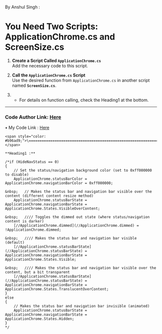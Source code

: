 By Anshul Singh :

# You Need Two Scripts: **ApplicationChrome.cs** and **ScreenSize.cs**

1. **Create a Script Called `ApplicationChrome.cs`**  
   Add the necessary code to this script.  

2. **Call the `ApplicationChrome.cs` Script**  
   Use the desired function from `ApplicationChrome.cs` in another script named **`ScreenSize.cs`**.  

3.   - For details on function calling, check the Heading1 at the bottom.

---

### Code Author Link: [Here](https://gist.github.com/blevok/3dc5fec55a96b6f60ca24b49b4fcf98a)
• My Code Link : [Here](https://github.com/anshulsingh8326/yoBro-Imp-Scripts/tree/main/Unity/Scripts/Android_Remove_Fullscreen)

```
<span style="color: #b96ad9;">\===========================================================================================================================================</span>

**Heading1 :**

/*if (HideNavStatus == 0)  
{  
    // Set the status/navigation background color (set to 0xff000000 to disable)  
    ApplicationChrome.statusBarColor = ApplicationChrome.navigationBarColor = 0xff000000;

&nbsp;   // Makes the status bar and navigation bar visible over the content (different content resize method)  
    ApplicationChrome.statusBarState = ApplicationChrome.navigationBarState = ApplicationChrome.States.VisibleOverContent;

&nbsp;   //// Toggles the dimmed out state (where status/navigation content is darker)  
    [//ApplicationChrome.dimmed](//ApplicationChrome.dimmed) = !ApplicationChrome.dimmed;

&nbsp;   //// Makes the status bar and navigation bar visible (default)  
    [//ApplicationChrome.statusBarState](//ApplicationChrome.statusBarState) = ApplicationChrome.navigationBarState = ApplicationChrome.States.Visible;

&nbsp;   //// Makes the status bar and navigation bar visible over the content, but a bit transparent  
    [//ApplicationChrome.statusBarState](//ApplicationChrome.statusBarState) = ApplicationChrome.navigationBarState = ApplicationChrome.States.TranslucentOverContent;  
}  
else  
{  
    // Makes the status bar and navigation bar invisible (animated)  
    ApplicationChrome.statusBarState = ApplicationChrome.navigationBarState = ApplicationChrome.States.Hidden;  
}  
*/
